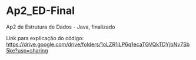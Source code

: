 # Ap2_ED-Final
Ap2 de Estrutura de Dados - Java, finalizado

Link para explicação do código:  https://drive.google.com/drive/folders/1oLZR1iLP6q1ecaTGVQkTDYjbNv7Sb5ke?usp=sharing
